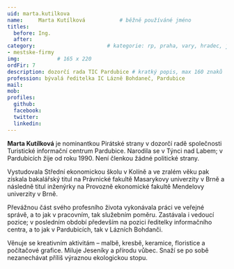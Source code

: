 ```yaml
---
uid: marta.kutilkova
name:     Marta Kutílková      		# běžně používáné jméno
titles:
  before: Ing.
  after:
category:                 		# kategorie: rp, praha, vary, hradec, jmk, senat
- mestske-firmy
img:            # 165 x 220
ordFir: 7
description: dozorčí rada TIC Pardubice # kratký popis, max 160 znaků
profession: bývalá ředitelka IC Lázně Bohdaneč, Pardubice
mail:
mob:
profiles:
  github:
  facebook: 
  twitter: 
  linkedin: 
---
```


**Marta Kutílková** je nominantkou Pirátské strany v dozorčí radě společnosti Turistické informační centrum Pardubice. Narodila se v Týnci nad Labem; v Pardubicích žije od roku 1990. Není členkou žádné politické strany.

Vystudovala Střední ekonomickou školu v Kolíně a ve zralém věku pak získala bakalářský titul na Právnické fakultě Masarykovy univerzity v Brně a následně titul inženýrky na Provozně ekonomické fakultě Mendelovy univerzity v Brně.

Převážnou část svého profesního života vykonávala práci ve veřejné správě, a to jak v pracovním, tak služebním poměru. Zastávala i vedoucí pozice; v posledním období především na pozici ředitelky informačního centra, a to jak v Pardubicích, tak v Lázních Bohdanči.

Věnuje se kreativním aktivitám – malbě, kresbě, keramice, floristice a počítačové grafice. Miluje Jeseníky a přírodu vůbec. Snaží se po sobě nezanechávat příliš výraznou ekologickou stopu.
